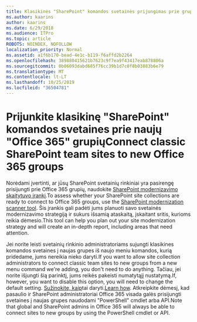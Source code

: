 ```yaml
---
title: Klasikinės "SharePoint" komandos svetainės prijungimas prie grupės
ms.author: kaarins
author: kaarins
ms.date: 6/29/2018
ms.audience: ITPro
ms.topic: article
ROBOTS: NOINDEX, NOFOLLOW
localization_priority: Normal
ms.assetid: a1f6b170-bead-4e1c-b119-f6affd2b2264
ms.openlocfilehash: 389880415621b7623c9f7ea9f43417eab878806a
ms.sourcegitcommit: 0b06093dabd685f76cc39b1d7c0f8b03883b6e79
ms.translationtype: MT
ms.contentlocale: lt-LT
ms.lasthandoff: 10/25/2019
ms.locfileid: "36504781"
---
```

# <a name="connect-classic-sharepoint-team-sites-to-new-office-365-groups"></a><span data-ttu-id="29bcd-102">Prijunkite klasikinę "SharePoint" komandos svetaines prie naujų "Office 365" grupių</span><span class="sxs-lookup"><span data-stu-id="29bcd-102">Connect classic SharePoint team sites to new Office 365 groups</span></span>

<span data-ttu-id="29bcd-103">Norėdami įvertinti, ar jūsų SharePoint svetainių rinkiniai yra pasirengę prisijungti prie Office 365 grupių, naudokite [SharePoint modernizavimo skaitytuvo įrankį](https://go.microsoft.com/fwlink/?linkid=873066).</span><span class="sxs-lookup"><span data-stu-id="29bcd-103">To assess whether your SharePoint site collections are ready to connect to Office 365 groups, use the [SharePoint modernization scanner tool](https://go.microsoft.com/fwlink/?linkid=873066).</span></span> <span data-ttu-id="29bcd-104">Šis įrankis gali padėti jums planuoti savo svetainės modernizavimo strategiją ir sukurs išsamią ataskaitą, įskaitant sritis, kurioms reikia dėmesio.</span><span class="sxs-lookup"><span data-stu-id="29bcd-104">This tool can help you plan out your site modernization strategy and will create an in-depth report, including areas that need attention.</span></span>
  
<span data-ttu-id="29bcd-105">Jei norite leisti svetainių rinkinio administratoriams sujungti klasikines komandos svetaines į naujas grupes iš naujo meniu komandos, kurią pridedame, jums nereikia nieko daryti.</span><span class="sxs-lookup"><span data-stu-id="29bcd-105">If you want to allow site collection administrators to connect classic team sites to new groups from a new menu command we're adding, you don't need to do anything.</span></span> <span data-ttu-id="29bcd-106">Tačiau, jei norite išjungti šią parinktį, jums reikės pakeisti numatytąjį nustatymą.</span><span class="sxs-lookup"><span data-stu-id="29bcd-106">If, however, you want to disable this option, you will need to change the default setting.</span></span> <span data-ttu-id="29bcd-107">[Sužinokite, kaip](https://go.microsoft.com/fwlink/?linkid=2004316)tai daryti.</span><span class="sxs-lookup"><span data-stu-id="29bcd-107">[Learn how](https://go.microsoft.com/fwlink/?linkid=2004316).</span></span> <span data-ttu-id="29bcd-108">Atkreipkite dėmesį, kad pasaulio ir SharePoint administratoriai Office 365 visada galės prisijungti svetaines į naujas grupes naudodami "PowerShell" cmdlet arba API.</span><span class="sxs-lookup"><span data-stu-id="29bcd-108">Note that global and SharePoint admins in Office 365 will always be able to connect sites to new groups by using the PowerShell cmdlet or API.</span></span>
  

